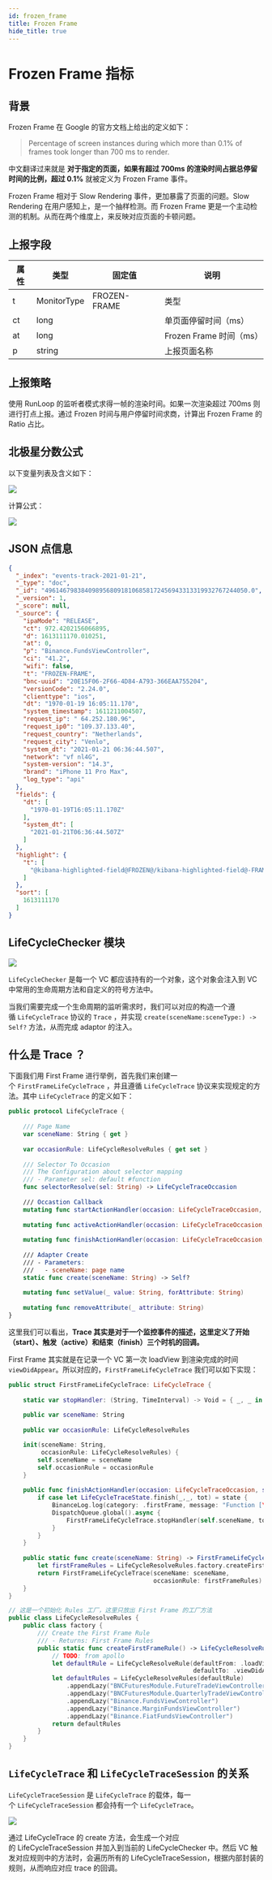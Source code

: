 ```yaml
---
id: frozen_frame
title: Frozen Frame
hide_title: true
---
```


# Frozen Frame 指标

## 背景

Frozen Frame 在 Google 的官方文档上给出的定义如下：

>  Percentage of screen instances during which more than 0.1% of frames took longer than 700 ms to render.

中文翻译过来就是 **对于指定的页面，如果有超过 700ms 的渲染时间占据总停留时间的比例，超过 0.1%** 就被定义为 Frozen Frame 事件。

Frozen Frame 相对于 Slow Rendering 事件，更加暴露了页面的问题。Slow Rendering 在用户感知上，是一个抽样检测。而 Frozen Frame 更是一个主动检测的机制。从而在两个维度上，来反映对应页面的卡顿问题。

## 上报字段

| 属性 | 类型 | 固定值 | 说明 |
| --- | --- | --- | --- |
| t  | MonitorType | FROZEN-FRAME | 类型 |
| ct | long |  |  单页面停留时间（ms） |
| at  | long |  |  Frozen Frame 时间（ms）|
| p | string |  |  上报页面名称 |

## 上报策略

使用 RunLoop 的监听者模式求得一帧的渲染时间。如果一次渲染超过 700ms 则进行打点上报。通过 Frozen 时间与用户停留时间求商，计算出 Frozen Frame 的 Ratio 占比。

## 北极星分数公式

以下变量列表及含义如下：

![](https://static.devfdg.net/static/mono-static/docs-ui/img/f1.png)

计算公式：

![](https://static.devfdg.net/static/mono-static/docs-ui/img/f2.png)



## JSON 点信息

```json
{
  "_index": "events-track-2021-01-21",
  "_type": "doc",
  "_id": "49614679838409895680918106858172456943313319932767244050.0",
  "_version": 1,
  "_score": null,
  "_source": {
    "ipaMode": "RELEASE",
    "ct": 972.4202156066895,
    "d": 1613111170.010251,
    "at": 0,
    "p": "Binance.FundsViewController",
    "ci": "41.2",
    "wifi": false,
    "t": "FROZEN-FRAME",
    "bnc-uuid": "20E15F06-2F66-4D84-A793-366EAA755204",
    "versionCode": "2.24.0",
    "clienttype": "ios",
    "dt": "1970-01-19 16:05:11.170",
    "system_timestamp": 1611211004507,
    "request_ip": " 64.252.180.96",
    "request_ip0": "109.37.133.40",
    "request_country": "Netherlands",
    "request_city": "Venlo",
    "system_dt": "2021-01-21 06:36:44.507",
    "network": "vf nl4G",
    "system-version": "14.3",
    "brand": "iPhone 11 Pro Max",
    "log_type": "api"
  },
  "fields": {
    "dt": [
      "1970-01-19T16:05:11.170Z"
    ],
    "system_dt": [
      "2021-01-21T06:36:44.507Z"
    ]
  },
  "highlight": {
    "t": [
      "@kibana-highlighted-field@FROZEN@/kibana-highlighted-field@-FRAME"
    ]
  },
  "sort": [
    1613111170
  ]
}
```

## LifeCycleChecker 模块

![](https://static.devfdg.net/static/mono-static/docs-ui/img/image2020-11-17_11-2-33.png)

`LifeCycleChecker` 是每一个 VC 都应该持有的一个对象，这个对象会注入到 VC 中常用的生命周期方法和自定义的符号方法中。

当我们需要完成一个生命周期的监听需求时，我们可以对应的构造一个遵循 `LifeCycleTrace` 协议的 `Trace` ，并实现 `create(sceneName:sceneType:) -> Self?` 方法，从而完成 adaptor 的注入。

## 什么是 Trace ？

下面我们用 First Frame 进行举例，首先我们来创建一个 `FirstFrameLifeCycleTrace` ，并且遵循 `LifeCycleTrace` 协议来实现规定的方法。其中 `LifeCycleTrace` 的定义如下：

```swift
public protocol LifeCycleTrace {
    
    /// Page Name
    var sceneName: String { get }
    
    var occasionRule: LifeCycleResolveRules { get set }
    
    /// Selector To Occasion
    /// The Configuration about selector mapping
    /// - Parameter sel: default #function
    func selectorResolve(sel: String) -> LifeCycleTraceOccasion
    
    /// Occastion Callback
    mutating func startActionHandler(occasion: LifeCycleTraceOccasion, state: LifeCycleTraceState)
    
    mutating func activeActionHandler(occasion: LifeCycleTraceOccasion, state: LifeCycleTraceState)
    
    mutating func finishActionHandler(occasion: LifeCycleTraceOccasion, state: LifeCycleTraceState)
    
    /// Adapter Create
    /// - Parameters:
    ///   - sceneName: page name
    static func create(sceneName: String) -> Self?
    
    mutating func setValue(_ value: String, forAttribute: String)
    
    mutating func removeAttribute(_ attribute: String)
}
```

这里我们可以看出，**Trace 其实是对于一个监控事件的描述，这里定义了开始（start）、触发（active）和结束（finish）三个时机的回调。**

First Frame 其实就是在记录一个 VC 第一次 loadView 到渲染完成的时间 `viewDidAppear`。所以对应的，`FirstFrameLifeCycleTrace` 我们可以如下实现：

```swift
public struct FirstFrameLifeCycleTrace: LifeCycleTrace {
    
    static var stopHandler: (String, TimeInterval) -> Void = { _, _ in }
    
    public var sceneName: String
    
    public var occasionRule: LifeCycleResolveRules

    init(sceneName: String,
         occasionRule: LifeCycleResolveRules) {
        self.sceneName = sceneName
        self.occasionRule = occasionRule
    }
    
    public func finishActionHandler(occasion: LifeCycleTraceOccasion, state: LifeCycleTraceState) {
        if case let LifeCycleTraceState.finish(_,_, tot) = state {
            BinanceLog.log(category: .firstFrame, message: "Function [\(self.sceneName)] from [\(self.occasionRule.from(sceneName).rawValue)] to [\(self.occasionRule.to(sceneName).rawValue)] cost => \(tot)s")
            DispatchQueue.global().async {
                FirstFrameLifeCycleTrace.stopHandler(self.sceneName, tot)
            }
        }
    }
    
    public static func create(sceneName: String) -> FirstFrameLifeCycleTrace? {
        let firstFrameRules = LifeCycleResolveRules.factory.createFirstFrameRule()
        return FirstFrameLifeCycleTrace(sceneName: sceneName,
                                        occasionRule: firstFrameRules)
    }
}

// 这是一个初始化 Rules 工厂，这里只放出 First Frame 的工厂方法
public class LifeCycleResolveRules {
	public class factory {
        /// Create the First Frame Rule
        /// - Returns: First Frame Rules
        public static func createFirstFrameRule() -> LifeCycleResolveRules {
            // TODO: from apollo
            let defaultRule = LifeCycleResolveRule(defaultFrom: .loadView,
                                                   defaultTo: .viewDidAppear)
            let defaultRules = LifeCycleResolveRules(defaultRule)
                .appendLazy("BNCFuturesModule.FutureTradeViewController")
                .appendLazy("BNCFuturesModule.QuarterlyTradeViewController")
                .appendLazy("Binance.FundsViewController")
                .appendLazy("Binance.MarginFundsViewController")
                .appendLazy("Binance.FiatFundsViewController")
            return defaultRules
        }
    }
}
```

## `LifeCycleTrace` 和 `LifeCycleTraceSession` 的关系

`LifeCycleTraceSession` 是 `LifeCycleTrace` 的载体，每一个 `LifeCycleTraceSession` 都会持有一个 `LifeCycleTrace`。

![](https://static.devfdg.net/static/mono-static/docs-ui/img/image2020-11-17_13-21-30.png)

通过 LifeCycleTrace 的 create 方法，会生成一个对应的 LifeCycleTraceSession 并加入到当前的 LifeCycleChecker 中。然后 VC 触发对应规则中的方法时，会遍历所有的 LifeCycleTraceSession，根据内部封装的规则，从而响应对应 trace 的回调。
